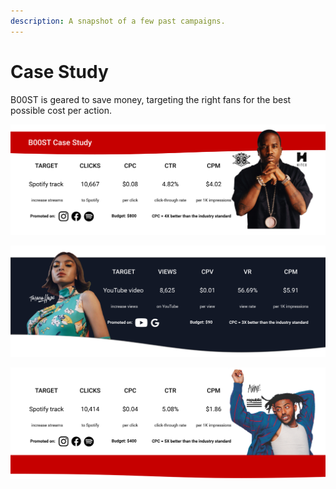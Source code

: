 ```yaml
---
description: A snapshot of a few past campaigns.
---
```


# Case Study

B00ST is geared to save money, targeting the right fans for the best possible cost per action. 

![](../.gitbook/assets/resizing-for-svg-export.svg)

![](../.gitbook/assets/resizing-for-svg-export-1-.svg)

![](../.gitbook/assets/resizing-for-svg-export-5-.svg)


